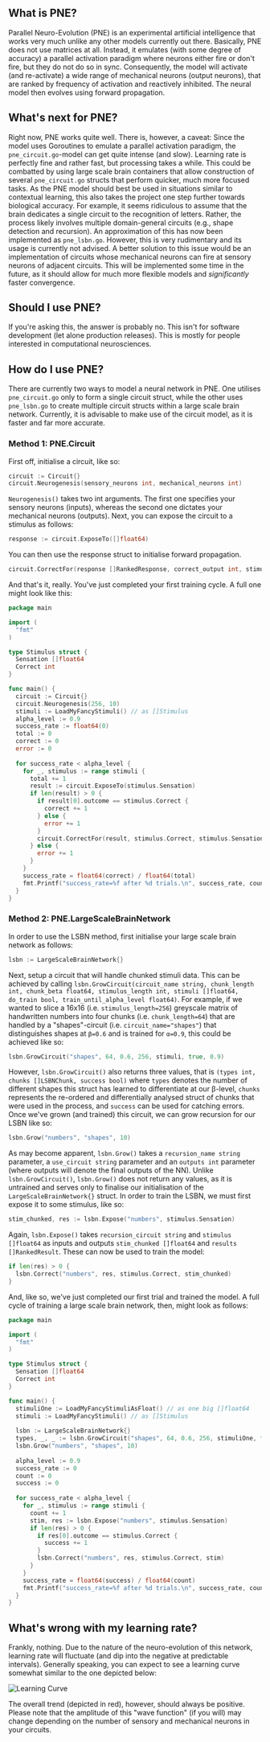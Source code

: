 ## What is PNE?
Parallel Neuro-Evolution (PNE) is an experimental artificial intelligence that works very much unlike any other models currently out there. Basically, PNE does not use matrices at all. Instead, it emulates (with some degree of accuracy) a parallel activation paradigm where neurons either fire or don't fire, but they do not do so in sync. Consequently, the model will activate (and re-activate) a wide range of mechanical neurons (output neurons), that are ranked by frequency of activation and reactively inhibited. The neural model then evolves using forward propagation.

## What's next for PNE?
Right now, PNE works quite well. There is, however, a caveat: Since the model uses Goroutines to emulate a parallel activation paradigm, the `pne_circuit.go`-model can get quite intense (and slow). Learning rate is perfectly fine and rather fast, but processing takes a while. This could be combatted by using large scale brain containers that allow construction of several `pne_circuit.go` structs that perform quicker, much more focused tasks. As the PNE model should best be used in situations similar to contextual learning, this also takes the project one step further towards biological accuracy. For example, it seems ridiculous to assume that the brain dedicates a single circuit to the recognition of letters. Rather, the process likely involves multiple domain-general circuits (e.g., shape detection and recursion). An approximation of this has now been implemented as `pne_lsbn.go`. However, this is very rudimentary and its usage is currently not advised. A better solution to this issue would be an implementation of circuits whose mechanical neurons can fire at sensory neurons of adjacent circuits. This will be implemented some time in the future, as it should allow for much more flexible models and *significantly* faster convergence.

## Should I use PNE?
If you're asking this, the answer is probably no. This isn't for software development (let alone production releases). This is mostly for people interested in computational neurosciences.

## How do I use PNE?
There are currently two ways to model a neural network in PNE. One utilises `pne_circuit.go` only to form a single circuit struct, while the other uses `pne_lsbn.go` to create multiple circuit structs within a large scale brain network. Currently, it is advisable to make use of the circuit model, as it is faster and far more accurate.

### Method 1: PNE.Circuit
First off, initialise a circuit, like so:
```go
circuit := Circuit{}
circuit.Neurogenesis(sensory_neurons int, mechanical_neurons int)
```
`Neurogenesis()` takes two int arguments. The first one specifies your sensory neurons (inputs), whereas the second one dictates your mechanical neurons (outputs).
Next, you can expose the circuit to a stimulus as follows:
```go
response := circuit.ExposeTo([]float64)
```
You can then use the response struct to initialise forward propagation.
```go
circuit.CorrectFor(response []RankedResponse, correct_output int, stimulus []float64)
```
And that's it, really. You've just completed your first training cycle. A full one might look like this:
```go
package main

import (
  "fmt"
)

type Stimulus struct {
  Sensation []float64
  Correct int
}

func main() {
  circuit := Circuit{}
  circuit.Neurogenesis(256, 10)
  stimuli := LoadMyFancyStimuli() // as []Stimulus
  alpha_level := 0.9
  success_rate := float64(0)
  total := 0
  correct := 0
  error := 0
  
  for success_rate < alpha_level {
    for _, stimulus := range stimuli {
      total += 1
      result := circuit.ExposeTo(stimulus.Sensation)
      if len(result) > 0 {
        if result[0].outcome == stimulus.Correct {
          correct += 1
        } else {
          error += 1
        }
        circuit.CorrectFor(result, stimulus.Correct, stimulus.Sensation)
      } else {
        error += 1
      }
    }
    success_rate = float64(correct) / float64(total)
    fmt.Printf("success_rate=%f after %d trials.\n", success_rate, count)
  }
}
```

### Method 2: PNE.LargeScaleBrainNetwork
In order to use the LSBN method, first initialise your large scale brain network as follows:
```go
lsbn := LargeScaleBrainNetwork{}
```
Next, setup a circuit that will handle chunked stimuli data. This can be achieved by calling `lsbn.GrowCircuit(circuit_name string, chunk_length int, chunk_beta float64, stimulus_length int, stimuli []float64, do_train bool, train_until_alpha_level float64)`. For example, if we wanted to slice a 16x16 (i.e. `stimulus_length=256`) greyscale matrix of handwritten numbers into four chunks (i.e. `chunk_length=64`) that are handled by a "shapes"-circuit (i.e. `circuit_name="shapes"`) that distinguishes shapes at `β=0.6` and is trained for `α=0.9`, this could be achieved like so:
```go
lsbn.GrowCircuit("shapes", 64, 0.6, 256, stimuli, true, 0.9)
```
However, `lsbn.GrowCircuit()` also returns three values, that is `(types int, chunks []LSBNChunk, success bool)` where `types` denotes the number of different shapes this struct has learned to differentiate at our β-level, `chunks` represents the re-ordered and differentially analysed struct of chunks that were used in the process, and `success` can be used for catching errors.
Once we've grown (and trained) this circuit, we can grow recursion for our LSBN like so:
```go
lsbn.Grow("numbers", "shapes", 10)
```
As may become apparent, `lsbn.Grow()` takes a `recursion_name string` parameter, a `use_circuit string` parameter and an `outputs int` parameter (where outputs will denote the final outputs of the NN). Unlike `lsbn.GrowCircuit()`, `lsbn.Grow()` does not return any values, as it is untrained and serves only to finalise our initialisation of the `LargeScaleBrainNetwork{}` struct. In order to train the LSBN, we must first expose it to some stimulus, like so:
```go
stim_chunked, res := lsbn.Expose("numbers", stimulus.Sensation)
```
Again, `lsbn.Expose()` takes `recursion_circuit string` and `stimulus []float64` as inputs and outputs `stim_chunked []float64` and `results []RankedResult`. These can now be used to train the model:
```go
if len(res) > 0 {
  lsbn.Correct("numbers", res, stimulus.Correct, stim_chunked)
}
```
And, like so, we've just completed our first trial and trained the model. A full cycle of training a large scale brain network, then, might look as follows:
```go
package main

import (
  "fmt"
)

type Stimulus struct {
  Sensation []float64
  Correct int
}

func main() {
  stimuliOne := LoadMyFancyStimuliAsFloat() // as one big []float64
  stimuli := LoadMyFancyStimuli() // as []Stimulus
  
  lsbn := LargeScaleBrainNetwork{}
  types, _, _ := lsbn.GrowCircuit("shapes", 64, 0.6, 256, stimuliOne, true, 0.9)
  lsbn.Grow("numbers", "shapes", 10)
  
  alpha_level := 0.9
  success_rate := 0
  count := 0
  success := 0
  
  for success_rate < alpha_level {
    for _, stimulus := range stimuli {
      count += 1
      stim, res := lsbn.Expose("numbers", stimulus.Sensation)
      if len(res) > 0 {
        if res[0].outcome == stimulus.Correct {
          success += 1
        }
        lsbn.Correct("numbers", res, stimulus.Correct, stim)
      }
    }
    success_rate = float64(success) / float64(count)
    fmt.Printf("success_rate=%f after %d trials.\n", success_rate, count)
  }
}
```

## What's wrong with my learning rate?
Frankly, nothing. Due to the nature of the neuro-evolution of this network, learning rate will fluctuate (and dip into the negative at predictable intervals). Generally speaking, you can expect to see a learning curve somewhat similar to the one depicted below:

![Learning Curve](https://i.imgur.com/NQlZLD7.png)

The overall trend (depicted in red), however, should always be positive. Please note that the amplitude of this "wave function" (if you will) may change depending on the number of sensory and mechanical neurons in your circuits.